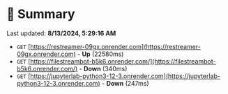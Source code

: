 # 📖 Summary
Last updated: **8/13/2024, 5:29:16 AM**

- `GET` [https://restreamer-09gx.onrender.com](https://restreamer-09gx.onrender.com) - **Up** (22580ms)
- `GET` [https://filestreambot-b5k6.onrender.com/](https://filestreambot-b5k6.onrender.com/) - **Down** (340ms)
- `GET` [https://jupyterlab-python3-12-3.onrender.com](https://jupyterlab-python3-12-3.onrender.com) - **Down** (247ms)
